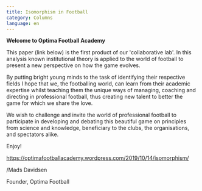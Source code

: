 ```yaml
---
title: Isomorphism in Football
category: Columns
language: en
---
```

**Welcome to Optima Football Academy**

This paper (link below) is the first product of our 'collaborative lab'. In this analysis known institutional theory is applied to the world of football to present a new perspective on how the game evolves.

By putting bright young minds to the task of identifying their respective fields I hope that we, the footballing world, can learn from their academic expertise whilst teaching them the unique ways of managing, coaching and directing in professional football, thus creating new talent to better the game for which we share the love. 

We wish to challenge and invite the world of professional football to participate in developing and debating this beautiful game on principles from science and knowledge, beneficiary to the clubs, the organisations, and spectators alike.

Enjoy!

<https://optimafootballacademy.wordpress.com/2019/10/14/isomorphism/>

/Mads Davidsen 

Founder, Optima Football
